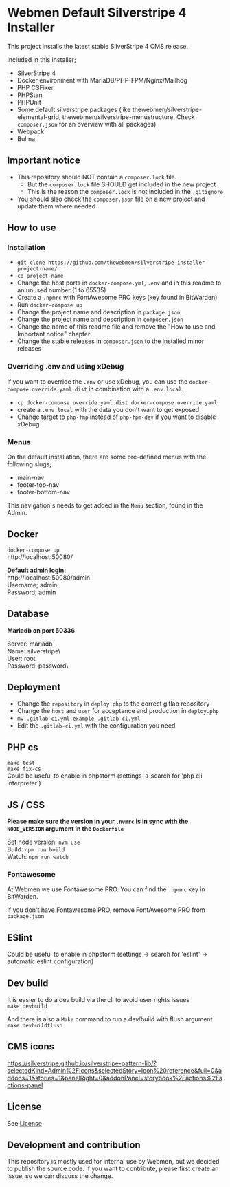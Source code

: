 # Webmen Default Silverstripe 4 Installer
This project installs the latest stable SilverStripe 4 CMS release.

Included in this installer;

* SilverStripe 4
* Docker environment with MariaDB/PHP-FPM/Nginx/Mailhog
* PHP CSFixer
* PHPStan
* PHPUnit
* Some default silverstripe packages (like thewebmen/silverstripe-elemental-grid, thewebmen/silverstripe-menustructure. Check `composer.json` for an overview with all packages)
* Webpack
* Bulma

## Important notice
* This repository should NOT contain a `composer.lock` file.
  * But the `composer.lock` file SHOULD get included in the new project
  * This is the reason the `composer.lock` is not included in the `.gitignore`
* You should also check the `composer.json` file on a new project and update them where needed

## How to use

### Installation

* `git clone https://github.com/thewebmen/silverstripe-installer project-name/`
* `cd project-name`
* Change the host ports in `docker-compose.yml`, `.env` and in this readme to an unused number (1 to 65535)
* Create a `.npmrc` with FontAwesome PRO keys (key found in BitWarden)
* Run `docker-compose up`
* Change the project name and description in `package.json`
* Change the project name and description in `composer.json`
* Change the name of this readme file and remove the "How to use and Important notice" chapter
* Change the stable releases in `composer.json` to the installed minor releases

### Overriding .env and using xDebug
If you want to override the `.env` or use xDebug, you can use the `docker-compose.override.yaml.dist` in combination with a `.env.local`.

* `cp docker-compose.override.yaml.dist docker-compose.override.yaml`
* create a `.env.local` with the data you don't want to get exposed
* Change target to `php-fmp` instead of `php-fpm-dev` if you want to disable xDebug

### Menus

On the default installation, there are some pre-defined menus with the following slugs;
* main-nav
* footer-top-nav
* footer-bottom-nav

This navigation's needs to get added in the `Menu` section, found in the Admin.

## Docker
`docker-compose up`\
http://localhost:50080/

**Default admin login:**\
http://localhost:50080/admin \
Username; admin\
Password; admin

## Database
**Mariadb on port 50336**

Server: mariadb\
Name: silverstripe\  
User: root\
Password: password\

## Deployment
* Change the `repository` in `deploy.php` to the correct gitlab repository
* Change the `host` and `user` for acceptance and production in `deploy.php`
* `mv .gitlab-ci.yml.example .gitlab-ci.yml`
* Edit the `.gitlab-ci.yml` with the configuration you need

## PHP cs
`make test`  
`make fix-cs`  
Could be useful to enable in phpstorm (settings -> search for 'php cli interpreter')

## JS / CSS
**Please make sure the version in your `.nvmrc` is in sync with the `NODE_VERSION` argument in the `Dockerfile`**

Set node version: `nvm use`  
Build: `npm run build`  
Watch: `npm run watch`  

### Fontawesome

At Webmen we use Fontawesome PRO. You can find the `.npmrc` key in BitWarden.

If you don't have Fontawesome PRO, remove FontAwesome PRO from `package.json`

## ESlint
Could be useful to enable in phpstorm (settings -> search for 'eslint' -> automatic eslint configuration)

## Dev build
It is easier to do a dev build via the cli to avoid user rights issues  
`make devbuild`  

And there is also a `Make` command to run a dev/build with flush argument
`make devbuildflush`

## CMS icons
https://silverstripe.github.io/silverstripe-pattern-lib/?selectedKind=Admin%2FIcons&selectedStory=Icon%20reference&full=0&addons=1&stories=1&panelRight=0&addonPanel=storybook%2Factions%2Factions-panel

## License
See [License](LICENSE)

## Development and contribution
This repository is mostly used for internal use by Webmen, but we decided to publish the source code.
If you want to contribute, please first create an issue, so we can discuss the change. 
